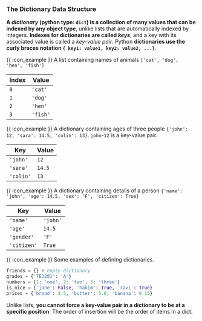 ### The Dictionary Data Structure

**A _dictionary_ (python type: `dict`) is a collection of many values that can be indexed by any object type**, unlike lists that are automatically indexed by integers. **Indexes for dictionaries are called _keys_**, and a key with its associated value is called a _key-value pair_. Python **dictionaries use the curly braces notation `{ key1: value1, key2: value2, ...}`**.

<box>

{{ icon_example }} A list containing names of animals `['cat', 'dog', 'hen', 'fish']`

Index | Value
----- | -----
`0` | `'cat'`
`1` | `'dog'`
`2` | `'hen'`
`3` | `'fish'`

{{ icon_example }} A dictionary containing ages of three people `{'john': 12, 'sara': 14.5, 'colin': 13}`. `john`-`12` is a key-value pair.

Key | Value
----- | -----
`'john'` | `12`
`'sara'` | `14.5`
`'colin'` | `13`

{{ icon_example }} A dictionary containing details of a person `{'name': 'john', 'age': 14.5, 'sex': 'F', 'citizen': True}`

Key | Value
----- | -----
`'name'` | `'john'`
`'age'` | `14.5`
`'gender'` | `'F'`
`'citizen'` | `True`

</box>

<box>

{{ icon_example }} Some examples of defining dictionaries.


```python
friends = {} # empty dictionary
grades = {'TE3201': 'A'}
numbers = {1: 'one', 2: 'two', 3: 'three'}
is_nice = {'jane': False, 'hakim': True, 'ravi': True}
prices = {'bread': 3.5, 'butter': 5.0, 'banana': 0.15}
```

</box>

Unlike lists, **you cannot force a key-value pair in a dictionary to be at a specific position**. The order of insertion will be the order of items in a dict.

<include src="exercisePanel.md" boilerplate var-title="Get Subject Info" var-file="e-getSubjectInfo.md" />